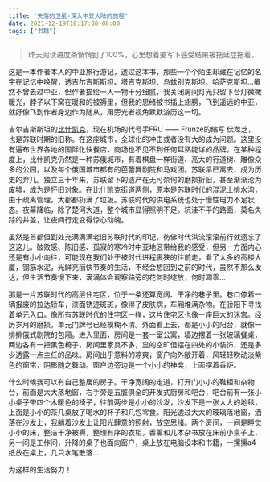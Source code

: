```yaml
---
title: '失落的卫星-深入中亚大陆的旅程'
date: 2021-12-19T18:17:08+08:00
tags: ["书籍"]
---
```



>  昨天阅读进度条悄悄到了100%，心里想着要写下感受结果被拖延症拖着。

这是一本作者本人的中亚旅行游记，透过这本书，那些一个个陌生却藏在记忆的名字在记忆中唤醒，透吉尔吉斯斯坦、塔吉克斯坦、乌兹别克斯坦、哈萨克斯坦...虽然不曾去过中亚，但作者描绘一人一物十分细腻，我关闭房间灯光只留下台灯微微暖光，脖子以下窝在暖和的被褥里，但我的思绪被书插上翅膀，飞到遥远的中亚，就好像飞到作者身边作为随从，用旁光者视角默默游历这一切。

吉尔吉斯斯坦的[比什凯克](https://zh.wikipedia.org/wiki/%E6%AF%94%E4%BB%80%E5%87%AF%E5%85%8B)，现在机场的代号手FRU —— Frunze的缩写 伏龙芝，也是苏联时期的旧称。在这座城市，全球化的冲击或者没有大的成为问题。这里没有遍布世界各地的国际化快餐店，商场也不见不到任何耳熟能详的品牌。在某种程度上，比什凯克仍然是一种苏俄城市，有着棋盘一样街道、高大的行道树、雕像众多的公园，以及每个俄国城市都有的芭蕾舞剧院和马戏团。苏联早已离去，成为历史的弃儿。独立三十年来，苏联留下的遗产在无可奈何的磨损折旧，甚至渐渐沦为废墟，成为是怀旧对象。在比什凯克街道两侧，原本是苏联时代的混泥土排水沟，由于疏离管理，大都都扔满了垃圾。苏联时代的供电系统也处于慢性电力不足状态。夜幕降临，除了楚河大道，整个城市显得照明不足。坑洼不平的路面，莫名失踪的井盖，让夜间行走变得惊心动魄。

虽然是首都但到处充满满满老旧苏联时代的印记，彷佛时代洪流滚滚前行就遗忘了这这儿。破败感、陈旧感、孤寂的寒冷时中亚地区带给我的感受，但另一方面内心还是有小小向往，可能现在我们处于被时代进程裹狭的往前走，看了太多的高楼大厦，钢筋水泥，光鲜亮丽快节奏的生活，不经会想回到之前的时代，虽然不那么发达，但生活节奏慢下来，满满体会观察路旁的花何时绽放，何时凋零...

那是一片苏联时代的高层住宅区，位于一条还算宽阔、干净的巷子里。巷口停着一辆报废的拉达轿车，漆面锈迹斑斑，像得了皮肤病，车厢堆满杂物。在骄阳下寻找着单元入口。像所有苏联时代的住宅区一样，这片住宅区也像一座巨大的迷宫。经历岁月的磨损，单元门牌号已经模糊不清。外面看上去，都是小小的阳台，就像一排排俄式剧院的包厢。进入里面，房间是一套一室公寓，墙边摆着一张玻璃餐桌，两边各有一把黑色椅子，房间里家具不多，显的空旷但摆在四处的小装饰，还是多少透露一点主任的品味。房间出乎意料的凉爽，窗户向外敞开着，风轻轻吹动淡紫色的窗帘，阴影随之舞动。窗户边旁边是一个小小的神龛，上面摆着香炉。

什么时候我可以有自己整居的房子。干净宽阔的走道，打开门小小的鞋柜和杂物台，前面是大大落地窗，右手旁是五脏俱全的开发式厨房和吧台，吧台前有一张小小桌子带四个木暖色的椅子，往前两步是小小的沙发，沙发下是一张大大的地毯，上面是小小的茶几桌放了喝水的杯子和几包零食。阳光透过大大的玻璃落地窗，洒落在沙发上，我躺着沙发上让阳光肆意的照射，放空思绪。两个房间，一间是睡觉小小的床，整洁干净被褥，整理有序的衣柜，香薰和几本杂书放在床前小桌子上，另一间是工作间，升降的桌子也面向窗户，桌上放在电脑设本和书籍，一摞摞a4纸放在桌上，几只水笔散落...

为这样的生活努力！